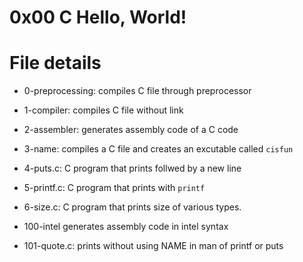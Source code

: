 # 0x00 C Hello, World!

# File details

* 0-preprocessing: compiles C file through preprocessor

* 1-compiler: compiles C file without link

* 2-assembler: generates assembly code of a C code

* 3-name: compiles a C file and creates an excutable called ```cisfun```

* 4-puts.c: C program that prints <a statement> follwed by a new line

* 5-printf.c: C program that prints <a statement> with ```printf```

* 6-size.c: C program that prints size of various types.

* 100-intel generates assembly code in intel syntax

* 101-quote.c: prints <a statement> without using NAME in man of printf or puts
